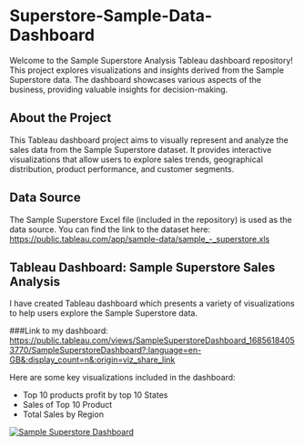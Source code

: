 # Superstore-Sample-Data-Dashboard

Welcome to the Sample Superstore Analysis Tableau dashboard repository! This project explores visualizations and insights derived from the Sample Superstore data. The dashboard showcases various aspects of the business, providing valuable insights for decision-making.

## About the Project

This Tableau dashboard project aims to visually represent and analyze the sales data from the Sample Superstore dataset. It provides interactive visualizations that allow users to explore sales trends, geographical distribution, product performance, and customer segments.

## Data Source

The Sample Superstore Excel file (included in the repository) is used as the data source. 
You can find the link to the dataset here: https://public.tableau.com/app/sample-data/sample_-_superstore.xls

## Tableau Dashboard: Sample Superstore Sales Analysis

I have created Tableau dashboard which presents a variety of visualizations to help users explore the Sample Superstore data.

###Link to my dashboard: https://public.tableau.com/views/SampleSuperstoreDashboard_16856184053770/SampleSuperstoreDashboard?:language=en-GB&:display_count=n&:origin=viz_share_link

Here are some key visualizations included in the dashboard:

- Top 10 products profit by top 10 States
- Sales of Top 10  Product
- Total Sales by Region

<div class='tableauPlaceholder' id='viz1692096474858' style='position: relative'><noscript><a href='#'><img alt='Sample Superstore Dashboard ' src='https:&#47;&#47;public.tableau.com&#47;static&#47;images&#47;Sa&#47;SampleSuperstoreDashboard_16856184053770&#47;SampleSuperstoreDashboard&#47;1_rss.png' style='border: none' /></a></noscript><object class='tableauViz'  style='display:none;'><param name='host_url' value='https%3A%2F%2Fpublic.tableau.com%2F' /> <param name='embed_code_version' value='3' /> <param name='site_root' value='' /><param name='name' value='SampleSuperstoreDashboard_16856184053770&#47;SampleSuperstoreDashboard' /><param name='tabs' value='no' /><param name='toolbar' value='yes' /><param name='static_image' value='https:&#47;&#47;public.tableau.com&#47;static&#47;images&#47;Sa&#47;SampleSuperstoreDashboard_16856184053770&#47;SampleSuperstoreDashboard&#47;1.png' /> <param name='animate_transition' value='yes' /><param name='display_static_image' value='yes' /><param name='display_spinner' value='yes' /><param name='display_overlay' value='yes' /><param name='display_count' value='yes' /><param name='language' value='en-GB' /></object></div>                <script type='text/javascript'>                    var divElement = document.getElementById('viz1692096474858');                    var vizElement = divElement.getElementsByTagName('object')[0];                    if ( divElement.offsetWidth > 800 ) { vizElement.style.minWidth='420px';vizElement.style.maxWidth='1024px';vizElement.style.width='100%';vizElement.style.minHeight='587px';vizElement.style.maxHeight='671px';vizElement.style.height=(divElement.offsetWidth*0.75)+'px';} else if ( divElement.offsetWidth > 500 ) { vizElement.style.minWidth='420px';vizElement.style.maxWidth='1024px';vizElement.style.width='100%';vizElement.style.minHeight='587px';vizElement.style.maxHeight='671px';vizElement.style.height=(divElement.offsetWidth*0.75)+'px';} else { vizElement.style.width='100%';vizElement.style.height='927px';}                     var scriptElement = document.createElement('script');                    scriptElement.src = 'https://public.tableau.com/javascripts/api/viz_v1.js';                    vizElement.parentNode.insertBefore(scriptElement, vizElement);                </script>





